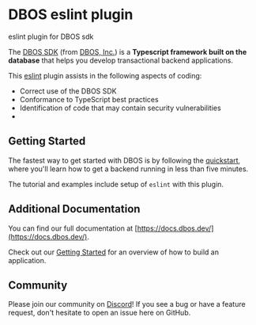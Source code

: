 # DBOS eslint plugin
eslint plugin for DBOS sdk

The [DBOS SDK](https://github.com/dbos-inc/dbos-ts) (from [DBOS, Inc.](https://dbos.dev)) is a **Typescript framework built on the database** that helps you develop transactional backend applications.

This [eslint](https://eslint.org) plugin assists in the following aspects of coding:
- Correct use of the DBOS SDK
- Conformance to TypeScript best practices
- Identification of code that may contain security vulnerabilities
-

## Getting Started

The fastest way to get started with DBOS is by following the [quickstart](https://docs.dbos.dev/getting-started/quickstart), where you'll learn how to get a backend running in less than five minutes.

The tutorial and examples include setup of `eslint` with this plugin.

## Additional Documentation

You can find our full documentation at [https://docs.dbos.dev/](https://docs.dbos.dev/).

Check out our [Getting Started](https://docs.dbos.dev/category/getting-started) for an overview of how to build an application.

## Community

Please join our community on [Discord](https://discord.gg/fMwQjeW5zg)!  If you see a bug or have a feature request, don't hesitate to open an issue here on GitHub.
